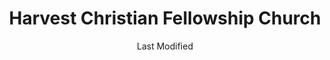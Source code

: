 ---
layout: location-page
date: Last Modified
description: "Local COVID-19 testing is available at Harvest Christian Fellowship Church in Riverside, California, USA."
permalink: "locations/california/riverside/harvest-christian-fellowship-church/"
tags:
  - locations
  - california
title: Harvest Christian Fellowship Church
state: California
stateAbbr: CA
hood: Riverside
address: 6115 Arlington Ave
city: Riverside
zip: 92504
mapUrl: "http://maps.apple.com/?q=Harvest+Christian+Fellowship+Church&address=6115+Arlington+Ave,Riverside,California,92504"
locationType: Drive-thru
phone: 800-945-6171 
website: undefined
onlineBooking: undefined
closed: undefined
closedUpdate: April 16th, 2020
notes: "By appointment only. Only for individuals with symptoms. Open to all."
days: Hours unknown
ctaMessage: Call 800-945-6171 
ctaUrl: "tel:800-945-6171"
---